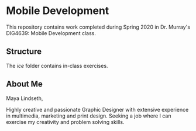 # Mobile Development
This repository contains work completed during Spring 2020 in Dr. Murray's DIG4639: Mobile Development class.

## Structure
The *ice* folder contains in-class exercises. 

## About Me
Maya Lindseth,

<a href=".mayalindseth.wordpress.com"></a>

Highly creative and passionate Graphic Designer with extensive experience in multimedia, marketing and print design. Seeking a job where I can exercise my creativity and problem solving skills.
